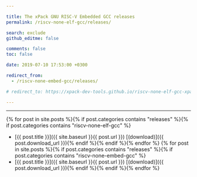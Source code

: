 ```yaml
---

title: The xPack GNU RISC-V Embedded GCC releases
permalink: /riscv-none-elf-gcc/releases/

search: exclude
github_editme: false

comments: false
toc: false

date: 2019-07-10 17:53:00 +0300

redirect_from:
  - /riscv-none-embed-gcc/releases/

# redirect_to: https://xpack-dev-tools.github.io/riscv-none-elf-gcc-xpack/docs/releases/

---
```


___
{% for post in site.posts %}{% if post.categories contains "releases" %}{% if post.categories contains "riscv-none-elf-gcc" %}
* [{{ post.title }}]({{ site.baseurl }}{{ post.url }}) [(download)]({{ post.download_url }}){% endif %}{% endif %}{% endfor %}
{% for post in site.posts %}{% if post.categories contains "releases" %}{% if post.categories contains "riscv-none-embed-gcc" %}
* [{{ post.title }}]({{ site.baseurl }}{{ post.url }}) [(download)]({{ post.download_url }}){% endif %}{% endif %}{% endfor %}
